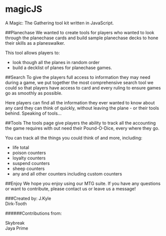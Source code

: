 # magicJS
A Magic: The Gathering tool kit written in JavaScript.

##Planechase
We wanted to create tools for players who wanted to look through the planechase cards and build sample planechase decks to hone their skills as a planeswalker.

This tool allows players to:
* look though all the planes in random order
* build a decklist of planes for planechase games.

##Search
To give the players full access to information they may need during a game, we put together the most comprehensive search tool we could so that players have access to card and every ruling to ensure games go as smoothly as possible.

Here players can find all the information they ever wanted to know about any card they can think of quickly, without leaving the plane - or their tools behind. Speaking of tools...

##Tools
The tools page give players the ability to track all the accounting the game requires with out need their Pound-O-Dice, every where they go.

You can track all the things you could think of and more, including:
* life total
* poison counters
* loyalty counters
* suspend counters
* sheep counters
* any and all other counters including custom counters

##Enjoy
We hope you enjoy using our MTG suite. If you have any questions or want to contribute, please contact us or leave us a message!

###Created by:
J.Kyle  
Dirk-Tooth

######Contributions from:

Skybreak  
Jaya Prime
